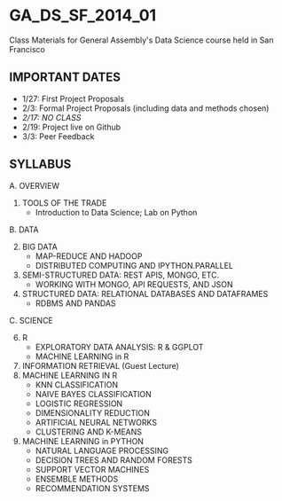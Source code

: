 GA_DS_SF_2014_01
================

Class Materials for General Assembly's Data Science course held in San Francisco

IMPORTANT DATES
---------------
- 1/27: First Project Proposals  
- 2/3: Formal Project Proposals (including data and methods chosen)  
- *2/17: NO CLASS*  
- 2/19: Project live on Github  
- 3/3: Peer Feedback

SYLLABUS
--------
A. OVERVIEW

1. TOOLS OF THE TRADE
	* Introduction to Data Science; Lab on Python

B. DATA

2. BIG DATA
	* MAP-REDUCE AND HADOOP
	* DISTRIBUTED COMPUTING AND IPYTHON.PARALLEL
4. SEMI-STRUCTURED DATA: REST APIS, MONGO, ETC.
	* WORKING WITH MONGO, API REQUESTS, AND JSON
5. STRUCTURED DATA: RELATIONAL DATABASES AND DATAFRAMES
	* RDBMS AND PANDAS

C. SCIENCE

6. R
	* EXPLORATORY DATA ANALYSIS: R & GGPLOT
	* MACHINE LEARNING in R
8. INFORMATION RETRIEVAL (Guest Lecture)
9. MACHINE LEARNING IN R
	* KNN CLASSIFICATION
	* NAIVE BAYES CLASSIFICATION
	* LOGISTIC REGRESSION
	* DIMENSIONALITY REDUCTION
	* ARTIFICIAL NEURAL NETWORKS
	* CLUSTERING AND K-MEANS
15. MACHINE LEARNING in PYTHON
	* NATURAL LANGUAGE PROCESSING
	* DECISION TREES AND RANDOM FORESTS
	* SUPPORT VECTOR MACHINES
	* ENSEMBLE METHODS
	* RECOMMENDATION SYSTEMS
